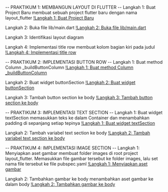 -- PRAKTIKUM 1: MEMBANGUN LAYOUT DI FLUTTER --
Langkah 1: Buat Project Baru
membuat sebuah project flutter baru dengan nama layout_flutter
[!Langkah 1: Buat Project Baru](images/langkah01.png)

Langkah 2: Buka file lib/main.dart
[!Langkah 2: Buka file lib/main.dart](images/langkah02.png)

Langkah 3: Identifikasi layout diagram

Langkah 4: Implementasi title row
membuat kolom bagian kiri pada judul
[!Langkah 4: Implementasi title row](images/langkah04.png)

-- PRAKTIKUM 2: IMPLEMENTASI BUTTON ROW --
Langkah 1: Buat method Column _buildButtonColumn
[!Langkah 1: Buat method Column _buildButtonColumn](images/prak2-langkah1.png)

Langkah 2: Buat widget buttonSection
[!Langkah 2: Buat widget buttonSection](images/prak2-langkah2.png)

Langkah 3: Tambah button section ke body
[!Langkah 3: Tambah button section ke body](images/prak2-langkah3.png)


-- PRAKTIKUM 3: IMPLEMENTASI TEXT SECTION --
Langkah 1: Buat widget textSection
memasukkan teks ke dalam Container dan menambahkan padding di sepanjang setiap tepinya
[!Langkah 1: Buat widget textSection](images/prak2-langkah1.png)

Langkah 2: Tambah variabel text section ke body
[!Langkah 2: Tambah variabel text section ke body](images/prak3-langkah2.png)

-- PRAKTIKUM 4: IMPLEMENTASI IMAGE SECTION --
Langkah 1: Menyiapkan aset gambar
membuat folder images di root project layout_flutter. Memasukkan file gambar tersebut ke folder images, lalu set nama file tersebut ke file pubspec.yaml
[!Langkah 1: Menyiapkan aset gambar](images/prak4-langkah1.png)

Langkah 2: Tambahkan gambar ke body
menambahkan aset gambar ke dalam body
[!Langkah 2: Tambahkan gambar ke body](images/prak4-langkah2.png)




